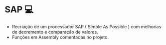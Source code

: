 # SAP 💻
- Recriação de um processador SAP ( Simple As Possible ) com melhorias de decremento e comparação de valores.
- Funções em Assembly comentadas no projeto.
